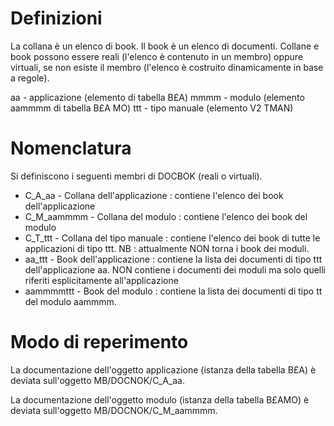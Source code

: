 # Definizioni
La collana è un elenco di book.
Il book è un elenco di documenti.
Collane e book possono essere reali (l'elenco è contenuto in un membro) oppure virtuali, se non esiste il membro (l'elenco è costruito dinamicamente in base a regole).

aa - applicazione (elemento di tabella B£A)
mmmm - modulo (elemento aammmm di tabella B£A MO)
ttt - tipo manuale (elemento V2 TMAN)

# Nomenclatura
Si definiscono i seguenti membri di DOCBOK (reali o virtuali).
- C_A_aa - Collana dell'applicazione :  contiene l'elenco dei book dell'applicazione
- C_M_aammmm - Collana del modulo :  contiene l'elenco dei book del modulo
- C_T_ttt - Collana del tipo manuale :  contiene l'elenco dei book di tutte le applicazioni di tipo ttt. NB :  attualmente NON torna i book dei moduli.
- aa_ttt - Book dell'applicazione :  contiene la lista dei documenti di tipo ttt dell'applicazione aa. NON contiene i documenti dei moduli ma solo quelli riferiti esplicitamente all'applicazione
- aammmmttt - Book del modulo :  contiene la lista dei documenti di tipo tt del modulo aammmm.

# Modo di reperimento
La documentazione dell'oggetto applicazione (istanza della tabella B£A) è deviata sull'oggetto MB/DOCNOK/C_A_aa.

La documentazione dell'oggetto modulo (istanza della tabella B£AMO) è deviata sull'oggetto MB/DOCNOK/C_M_aammmm.


